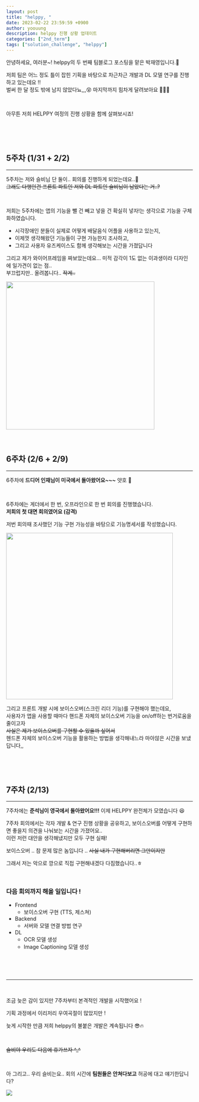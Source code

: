 ```yaml
---
layout: post
title: "helppy, "
date: 2023-02-22 23:59:59 +0900
author: yoouung
description: helppy 진행 상황 업데이트
categories: ["2nd_term"]
tags: ["solution_challenge", "helppy"]
---
```


안녕하세요, 여러분~!
helppy의 두 번째 팀블로그 포스팅을 맡은 박재영입니다.👀

저희 팀은 어느 정도 틀이 잡힌 기획을 바탕으로 차근차근 개발과 DL 모델 연구를 진행하고 있는데요 !!  
벌써 한 달 정도 밖에 남지 않았다뇨,,,😵 마지막까지 힘차게 달려보아요 🙆🏻‍♀️

<br/>

아무튼 저희 HELPPY 여정의 진행 상황을 함께 살펴보시죠!

<br/>
<br/>
<br/>

## 5주차 (1/31 + 2/2)
---
5주차는 저와 슬비님 단 둘이.. 회의를 진행하게 되었는데요..🥺  
~~그래도 다행인건 프론트 파트인 저와 DL 파트인 슬비님이 남았다는 거..?~~

<br/>

저희는 5주차에는 앱의 기능을 뺄 건 빼고 넣을 건 확실히 넣자!는 생각으로 기능을 구체화하였습니다.  
- 시각장애인 분들이 실제로 어떻게 배달음식 어플을 사용하고 있는지,
- 이제껏 생각해왔던 기능들이 구현 가능한지 조사하고,
- 그리고 사용자 유즈케이스도 함께 생각해보는 시간을 가졌답니다


그리고 제가 와이어프레임을 짜보았는데요... 미적 감각이 1도 없는 이과생이라 디자인에 일가견이 없는 점..  
부끄럽지만.. 올려봅니다.. ~~작게..~~

<img src="https://raw.githubusercontent.com/yoouung/helppy_frontend/main/img/wireframe.png" width="400px"/>



<br/>
<br/>
<br/>

## 6주차 (2/6 + 2/9)
---
6주차에 __드디어 인재님이 미국에서 돌아왔어요~~~__ 얏호 🥳  

<br/>

6주차에는 게더에서 한 번, 오프라인으로 한 번 회의를 진행했습니다.   
__저희의 첫 대면 회의였어요 (감격)__  
 
저번 회의때 조사했던 기능 구현 가능성을 바탕으로 기능명세서를 작성했습니다.  

<img src="https://raw.githubusercontent.com/yoouung/helppy_frontend/main/img/function.png" width="450px"/>  


<br/>

그리고 프론트 개발 시에 보이스오버(스크린 리더 기능)를 구현해야 했는데요,   
사용자가 앱을 사용할 때마다 핸드폰 자체의 보이스오버 기능을 on/off하는 번거로움을 줄이고자  
~~사실은 제가 보이스오버를 구현할 수 있을까 싶어서~~   
헨드폰 자체의 보이스오버 기능을 활용하는 방법을 생각해내느라 마아않은 시간을 보냈답니다,,


<br/>
<br/>
<br/>


## 7주차 (2/13)
---
7주차에는 __준석님이 영국에서 돌아왔어요!!!__ 이제 HELPPY 완전체가 모였습니다 😆  

7주차 회의에서는 각자 개발 & 연구 진행 상황을 공유하고, 보이스오버를 어떻게 구현하면 좋을지 의견을 나눠보는 시간을 가졌어요..  
이런 저런 대안을 생각해냈지만 모두 구현 실패! 

보이스오버 .. 참 문제 많은 놈입니다 .. ~~사실 내가 구현해버리면 그만이지만~~

그래서 저는 악으로 깡으로 직접 구현해내겠다 다짐했습니다..ㅎ
 

<br/>

### 다음 회의까지 해올 일입니다 !
- Frontend
  - 보이스오버 구현 (TTS, 제스쳐)
- Backend
  - 서버와 모델 연결 방법 연구
- DL
  - OCR 모델 생성
  - Image Captioning 모델 생성


<br/>
<br/>
<br/>

---

<br/>

조금 늦은 감이 있지만 7주차부터 본격적인 개발을 시작했어요 ! 

기획 과정에서 이리저리 우여곡절이 많았지만 ! 

늦게 시작한 만큼 저희 helppy의 불붙은 개발은 계속됩니다 😎🔥

<br/>

~~슬비야 우리도 다음에 휴가쓰자 ^_^~~


<br/>

아 그리고.. 우리 슬비는요.. 회의 시간에 __팀원들은 안쳐다보고__ 허공에 대고 얘기한답니다?

<img src="https://raw.githubusercontent.com/yoouung/helppy_frontend/main/img/gather.png"/>
